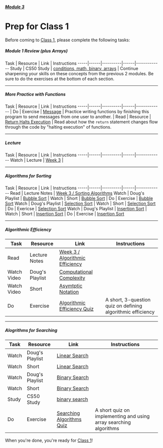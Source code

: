 ##### [Module 3](../..)

# Prep for Class 1

Before coming to [Class 1](../class1), please complete the following tasks:

##### Module 1 Review (plus Arrays)
Task | Resource | Link | Instructions
-----|------|----------|------|-------------
Study | CS50 Study | [conditions, math, binary, arrays](https://study.cs50.net/loops?toc=conditions,math,binary,arrays) | Continue sharpening your skills on these concepts from the previous 2 modules. Be sure to do the exercises at the bottom of each section.

***

##### More Practice with Functions
Task | Resource | Link | Instructions
-----|------|----------|------|-------------
| Do | Exercise | [Message](../exercises/message) | Practice writing functions by finishing this program to send messages from one user to another.
| Read | Resource | [Return Halts Execution](../resources/return-halts-execution) | Read about how the `return` statement changes flow through the code by "halting execution" of functions.

***

##### Lecture
Task | Resource | Link | Instructions
-----|------|----------|------|-------------
Watch | Lecture | [Week 3](https://www.youtube.com/watch?v=IEOO5UToo6A) | 

***

##### Algorithms for Sorting
Task | Resource | Link | Instructions
-----|------|----------|------|-------------
Read | Lecture Notes | [Week 3 / Sorting Algorithms](http://cdn.cs50.net/2015/fall/lectures/3/m/notes3m/notes3m.html#sorting_algorithms)
Watch | Doug's Playlist | [Bubble Sort](https://www.youtube.com/watch?v=Ui97-_n5xjo&list=PLhQjrBD2T382Bh-sc1w74c4V6_G2byC-T&index=4) |
Watch | Short | [Bubble Sort](https://www.youtube.com/watch?v=8Kp-8OGwphY&index=3&list=PLhQjrBD2T3814twtDT9AHu1fnzHB0yAiE) |
Do | Exercise | [Bubble Sort](../exercises/bubble-sort)
Watch | Doug's Playlist | [Selection Sort](https://www.youtube.com/watch?v=lx9G71uLXIg&list=PLhQjrBD2T382Bh-sc1w74c4V6_G2byC-T&index=3) |
Watch | Short | [Selection Sort](https://www.youtube.com/watch?v=f8hXR_Hvybo&index=7&list=PLhQjrBD2T3814twtDT9AHu1fnzHB0yAiE) |
Do | Exericse | [Selection Sort](../exercises/selection-sort)
Watch | Doug's Playlist | [Insertion Sort](https://www.youtube.com/watch?v=TwGb6ohsvUU&list=PLhQjrBD2T382Bh-sc1w74c4V6_G2byC-T&index=5) |
Watch | Short | [Insertion Sort](https://www.youtube.com/watch?v=DFG-XuyPYUQ&index=4&list=PLhQjrBD2T3814twtDT9AHu1fnzHB0yAiE) |
Do | Exercise | [Insertion Sort](../exercises/insertion-sort)

***

##### Algorithmic Efficiency
Task | Resource | Link | Instructions
-----|------|------|-------------
Read | Lecture Notes | [Week 3 / Algorithmic Efficiency](http://cdn.cs50.net/2015/fall/lectures/3/m/notes3m/notes3m.html#algorithmic_efficiency)
Watch Video | Doug's Playlist | [Computational Complexity](https://www.youtube.com/watch?v=IM9sHGlYV5A&list=PLhQjrBD2T382Bh-sc1w74c4V6_G2byC-T&index=2)
Watch Video | Short | [Asymtptic Notation](http://cs50.tv/2012/fall/shorts/asymptotic_notation/asymptotic_notation-720p.mp4)
Do | Exercise | [Algorithmic Efficiency Quiz](../exercises/algorithmic-efficiency) | A short, 3-question quiz on defining algorithmic efficiency

***

##### Alogrithms for Searching
Task | Resource | Link | Instructions
-----|----------|------|-------------
Watch | Doug's Playlist | [Linear Search](https://www.youtube.com/watch?v=vZWfKBdSgXI&index=7&list=PLhQjrBD2T382Bh-sc1w74c4V6_G2byC-T)
Watch | Short | [Linear Search](https://www.youtube.com/watch?v=CX2CYIJLwfg&list=PLhQjrBD2T3814twtDT9AHu1fnzHB0yAiE&index=5)
Watch | Doug's Playlist | [Binary Search](https://www.youtube.com/watch?v=5xlIPT1FRcA&index=8&list=PLhQjrBD2T382Bh-sc1w74c4V6_G2byC-T)
Watch | Short | [Binary Search](https://www.youtube.com/watch?v=D5SrAga1pno&index=2&list=PLhQjrBD2T3814twtDT9AHu1fnzHB0yAiE)
Study | CS50 Study | [binary search](https://study.cs50.net/binary_search?toc=binary_search)
Do | Exercise | [Searching Algorithms Quiz](../exercises/searching-algorithms) | A short quiz on implementing and using array searching algorithms

When you're done, you're ready for [Class 1](../class1)!
